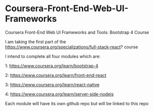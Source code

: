 # Coursera-Front-End-Web-UI-Frameworks
Coursera  Front-End Web UI Frameworks and Tools: Bootstrap 4 Course

I am taking the first part of the https://www.coursera.org/specializations/full-stack-react? course

I intend to complete all four modules which are:

1: https://www.coursera.org/learn/bootstrap-4

2: https://www.coursera.org/learn/front-end-react

3: https://www.coursera.org/learn/react-native

4: https://www.coursera.org/learn/server-side-nodejs

Each module will have its own github repo but will be linked to this repo
